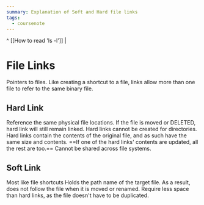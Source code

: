 ```yaml
---
summary: Explanation of Soft and Hard file links
tags:
  - coursenote
---
```

^ [[How to read 'ls -l']] | 

# File Links
Pointers to files. Like creating a shortcut to a file, links allow more than one file to refer to the same binary file.

## Hard Link
Reference the same physical file locations. If the file is moved or DELETED, hard link will still remain linked. Hard links cannot be created for directories.
Hard links contain the contents of the original file, and as such have the same size and contents. ==If one of the hard links' contents are updated, all the rest are too.==
Cannot be shared across file systems.

## Soft Link
Most like file shortcuts
Holds the path name of the target file. As a result, does not follow the file when it is moved or renamed.
Require less space than hard links, as the file doesn't have to be duplicated.